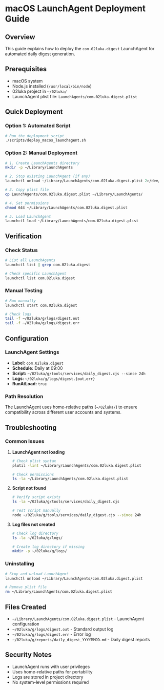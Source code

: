 # macOS LaunchAgent Deployment Guide

## Overview
This guide explains how to deploy the `com.02luka.digest` LaunchAgent for automated daily digest generation.

## Prerequisites
- macOS system
- Node.js installed (`/usr/local/bin/node`)
- 02luka project in `~/02luka/`
- LaunchAgent plist file: `LaunchAgents/com.02luka.digest.plist`

## Quick Deployment

### Option 1: Automated Script
```bash
# Run the deployment script
./scripts/deploy_macos_launchagent.sh
```

### Option 2: Manual Deployment
```bash
# 1. Create LaunchAgents directory
mkdir -p ~/Library/LaunchAgents

# 2. Stop existing LaunchAgent (if any)
launchctl unload ~/Library/LaunchAgents/com.02luka.digest.plist 2>/dev/null || true

# 3. Copy plist file
cp LaunchAgents/com.02luka.digest.plist ~/Library/LaunchAgents/

# 4. Set permissions
chmod 644 ~/Library/LaunchAgents/com.02luka.digest.plist

# 5. Load LaunchAgent
launchctl load ~/Library/LaunchAgents/com.02luka.digest.plist
```

## Verification

### Check Status
```bash
# List all LaunchAgents
launchctl list | grep com.02luka.digest

# Check specific LaunchAgent
launchctl list com.02luka.digest
```

### Manual Testing
```bash
# Run manually
launchctl start com.02luka.digest

# Check logs
tail -f ~/02luka/g/logs/digest.out
tail -f ~/02luka/g/logs/digest.err
```

## Configuration

### LaunchAgent Settings
- **Label:** `com.02luka.digest`
- **Schedule:** Daily at 09:00
- **Script:** `~/02luka/g/tools/services/daily_digest.cjs --since 24h`
- **Logs:** `~/02luka/g/logs/digest.{out,err}`
- **RunAtLoad:** `true`

### Path Resolution
The LaunchAgent uses home-relative paths (`~/02luka/`) to ensure compatibility across different user accounts and systems.

## Troubleshooting

### Common Issues

1. **LaunchAgent not loading**
   ```bash
   # Check plist syntax
   plutil -lint ~/Library/LaunchAgents/com.02luka.digest.plist
   
   # Check permissions
   ls -la ~/Library/LaunchAgents/com.02luka.digest.plist
   ```

2. **Script not found**
   ```bash
   # Verify script exists
   ls -la ~/02luka/g/tools/services/daily_digest.cjs
   
   # Test script manually
   node ~/02luka/g/tools/services/daily_digest.cjs --since 24h
   ```

3. **Log files not created**
   ```bash
   # Check log directory
   ls -la ~/02luka/g/logs/
   
   # Create log directory if missing
   mkdir -p ~/02luka/g/logs/
   ```

### Uninstalling
```bash
# Stop and unload LaunchAgent
launchctl unload ~/Library/LaunchAgents/com.02luka.digest.plist

# Remove plist file
rm ~/Library/LaunchAgents/com.02luka.digest.plist
```

## Files Created
- `~/Library/LaunchAgents/com.02luka.digest.plist` - LaunchAgent configuration
- `~/02luka/g/logs/digest.out` - Standard output log
- `~/02luka/g/logs/digest.err` - Error log
- `~/02luka/g/reports/daily_digest_YYYYMMDD.md` - Daily digest reports

## Security Notes
- LaunchAgent runs with user privileges
- Uses home-relative paths for portability
- Logs are stored in project directory
- No system-level permissions required
